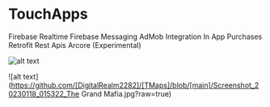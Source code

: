 # TouchApps

Firebase Realtime
Firebase Messaging
AdMob Integration
In App Purchases
Retrofit
Rest Apis
Arcore (Experimental)

![alt text](https://github.com/[DigitalRealm2282]/[TMaps]/blob/[master]/Screenshot_20221105-042438_TMap.jpg?raw=true)

![alt text](https://github.com/[DigitalRealm2282]/[TMaps]/blob/[main]/Screenshot_20230118_015322_The Grand Mafia.jpg?raw=true)
